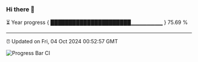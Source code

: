 ### Hi there 👋

⏳ Year progress { ██████████████████████▁▁▁▁▁▁▁▁ } 75.69 %

---

⏰ Updated on Fri, 04 Oct 2024 00:52:57 GMT

![Progress Bar CI](https://github.com/code-lakshay/GitHub-Actions-Demo/workflows/Progress%20Bar%20CI/badge.svg)
